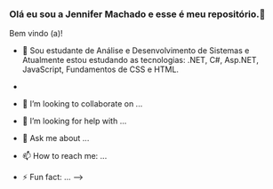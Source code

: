 ### Olá eu sou a Jennifer Machado e esse é meu repositório.👋 
Bem vindo (a)!

- 🌱 Sou estudante de Análise e Desenvolvimento de Sistemas e Atualmente estou estudando as tecnologias: .NET, C#, Asp.NET, JavaScript, Fundamentos de CSS e HTML.
- 
- 👯 I’m looking to collaborate on ...
- 🤔 I’m looking for help with ...
- 💬 Ask me about ...
- 📫 How to reach me: ...

- ⚡ Fun fact: ...
-->
